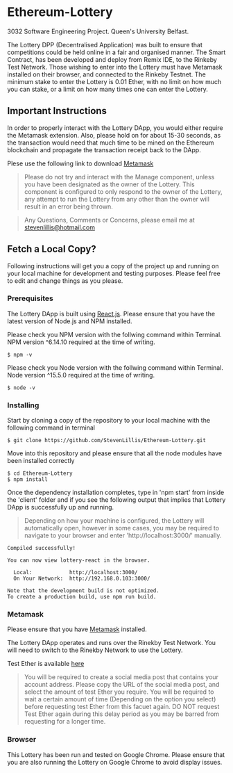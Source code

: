 # Ethereum-Lottery
3032 Software Engineering Project.  Queen's University Belfast.

The Lottery DPP (Decentralised Application) was built to ensure that competitions could be held online in a fair and organised manner.  The Smart Contract, has been developed and deploy from Remix IDE,  to the Rinkeby Test Network.  Those wishing to enter into the Lottery must have Metamask installed on their browser, and connected to the Rinkeby Testnet.  The minimum stake to enter the Lottery is 0.01 Ether, with no limit on how much you can stake, or a limit on how many times one can enter the Lottery.

## Important Instructions

In order to properly interact with the Lottery DApp, you would either require the Metamask extension. Also, please hold on for about 15-30 seconds, as the transaction would need that much time to be mined on the Ethereum blockchain and propagate the transaction receipt back to the DApp.

Plese use the following link to download [Metamask](https://metamask.io/download)


> Please do not try and interact with the Manage component, unless you have been designated as the owner of the Lottery.  This component is configured to only respond to the owner of the Lottery, any attempt to run the Lottery from any other than the owner will result in an error being thrown.

> Any Questions, Comments or Concerns, please email me at stevenlillis@hotmail.com

## Fetch a Local Copy? 

Following instructions will get you a copy of the project up and running on your local machine for development and testing purposes.  Please feel free to edit and change things as you please. 

### Prerequisites

The Lottery DApp is built using [React.js](https://reactjs.org/).  Please ensure that you have the latest version of Node.js and NPM installed.  

Please check you NPM version with the follwing command within Terminal.  NPM version ^6.14.10 required at the time of writing. 

```
$ npm -v
```

Please check you Node version with the follwing command within Terminal.  Node version ^15.5.0 required at the time of writing. 

```
$ node -v
```

### Installing

Start by cloning a copy of the repository to your local machine with the following command in terminal

```
$ git clone https://github.com/StevenLillis/Ethereum-Lottery.git
```

Move into this repository and please ensure that all the node modules have been installed correctly 

```
$ cd Ethereum-Lottery
$ npm install
```

Once the dependency installation completes, type in 'npm start' from inside the 'client' folder and if you see the following output that implies that Lottery DApp is successfully up and running.

> Depending on how your machine is configured, the Lottery will automatically open, however in some cases, you may be required to navigate to your browser and enter 'http://localhost:3000/' manually.

```
Compiled successfully!

You can now view lottery-react in the browser.

  Local:            http://localhost:3000/
  On Your Network:  http://192.168.0.103:3000/

Note that the development build is not optimized.
To create a production build, use npm run build.
```

### Metamask
Please ensure that you have [Metamask](https://metamask.io/download) installed.  

The Lottery DApp operates and runs over the Rinekby Test Network.  You will need to switch to the Rinekby Network to use the Lottery. 

Test Ether is available [here](https://faucet.rinkeby.io/)

> You will be required to create a social media post that contains your account address.  Please copy the URL of the social media post, and select the amount of test Ether you require.  You will be required to wait a certain amount of time (Depending on the option you select) before requesting test Ether from this facuet again.  DO NOT request Test Ether again during this delay period as you may be barred from requesting for a longer time.

### Browser 

This Lottery has been run and tested on Google Chrome.  Please ensure that you are also running the Lottery on Google Chrome to avoid display issues. 

